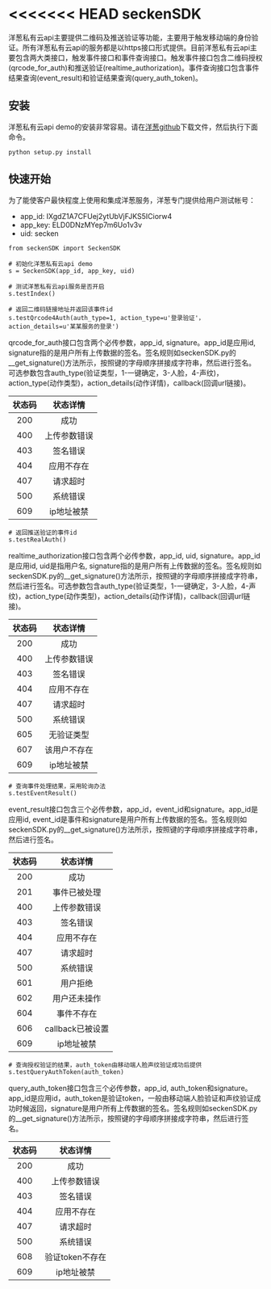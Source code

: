 <<<<<<< HEAD
seckenSDK
==============

洋葱私有云api主要提供二维码及推送验证等功能，主要用于触发移动端的身份验证。所有洋葱私有云api的服务都是以https接口形式提供。目前洋葱私有云api主要包含两大类接口，触发事件接口和事件查询接口。触发事件接口包含二维码授权(qrcode_for_auth)和推送验证(realtime_authorization)。事件查询接口包含事件结果查询(event_result)和验证结果查询(query_auth_token)。

## 安装

洋葱私有云api demo的安装非常容易。请在[洋葱github](https://www.yangcong.com)下载文件，然后执行下面命令。

```
python setup.py install
```

## 快速开始

为了能使客户最快程度上使用和集成洋葱服务，洋葱专门提供给用户测试帐号：

* app_id: IXgdZ1A7CFUej2ytUbVjFJKS5ICiorw4
* app_key: ELD0DNzMYep7m6Uo1v3v
* uid: secken

```
from seckenSDK import SeckenSDK

# 初始化洋葱私有云api demo
s = SeckenSDK(app_id, app_key, uid)

# 测试洋葱私有云api服务是否开启
s.testIndex()
```
```
# 返回二维码链接地址并返回该事件id
s.testQrcode4Auth(auth_type=1, action_type=u'登录验证'，action_details=u'某某服务的登录')
```
qrcode_for_auth接口包含两个必传参数，app_id, signature。app_id是应用id, signature指的是用户所有上传数据的签名。签名规则如seckenSDK.py的__get_signature()方法所示，按照键的字母顺序拼接成字符串，然后进行签名。可选参数包含auth_type(验证类型，1-一键确定，3-人脸，4-声纹)，action_type(动作类型)，action_details(动作详情)，callback(回调url链接)。

|    状态码   | 		状态详情 		  |
|:----------:|:-----------------:|
|  200       |       成功         |
|  400       |       上传参数错误  |
|  403       |       签名错误                |
|  404       |       应用不存在                |
|  407       |       请求超时                |
|  500       |       系统错误                |
|  609       |       ip地址被禁                |


```
# 返回推送验证的事件id
s.testRealAuth()
```

realtime_authorization接口包含两个必传参数，app_id, uid, signature。app_id是应用id, uid是指用户名, signature指的是用户所有上传数据的签名。签名规则如seckenSDK.py的__get_signature()方法所示，按照键的字母顺序拼接成字符串，然后进行签名。可选参数包含auth_type(验证类型，1-一键确定，3-人脸，4-声纹)，action_type(动作类型)，action_details(动作详情)，callback(回调url链接)。

|    状态码   | 		状态详情 		  |
|:----------:|:-----------------:|
|  200       |       成功         |
|  400       |       上传参数错误  |
|  403       |       签名错误                |
|  404       |       应用不存在                |
|  407       |       请求超时                |
|  500       |       系统错误                |
|  605       |       无验证类型                |
|  607       |       该用户不存在                |
|  609       |       ip地址被禁                |


```
# 查询事件处理结果，采用轮询办法
s.testEventResult()
```
event_result接口包含三个必传参数，app_id，event_id和signature。app_id是应用id, event_id是事件和signature是用户所有上传数据的签名。签名规则如seckenSDK.py的__get_signature()方法所示，按照键的字母顺序拼接成字符串，然后进行签名。

|    状态码   | 		状态详情 		  |
|:----------:|:-----------------:|
|  200       |       成功         |
|  201       |       事件已被处理                |
|  400       |       上传参数错误  |
|  403       |       签名错误                |
|  404       |       应用不存在                |
|  407       |       请求超时                |
|  500       |       系统错误                |
|  601       |       用户拒绝                |
|  602       |       用户还未操作                |
|  604       |       事件不存在                |
|  606       |       callback已被设置                |
|  609       |       ip地址被禁                |


```
# 查询授权验证的结果，auth_token由移动端人脸声纹验证成功后提供
s.testQueryAuthToken(auth_token)
```

query_auth_token接口包含三个必传参数，app_id, auth_token和signature。app_id是应用id，auth_token是验证token，一般由移动端人脸验证和声纹验证成功时候返回，signature是用户所有上传数据的签名。签名规则如seckenSDK.py的__get_signature()方法所示，按照键的字母顺序拼接成字符串，然后进行签名。

|    状态码   | 		状态详情 		  |
|:----------:|:-----------------:|
|  200       |       成功         |
|  400       |       上传参数错误  |
|  403       |       签名错误                |
|  404       |       应用不存在                |
|  407       |       请求超时                |
|  500       |       系统错误                |
|  608       |       验证token不存在           |
|  609       |       ip地址被禁                |







